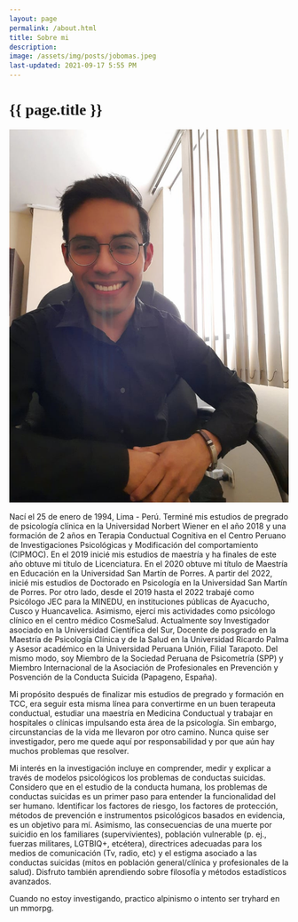 ```yaml
---
layout: page
permalink: /about.html
title: Sobre mi
description: 
image: /assets/img/posts/jobomas.jpeg
last-updated: 2021-09-17 5:55 PM
---
```


<h1 class="mx-auto" style="font-family:Courgette;">{{ page.title }}</h1>

  <img src="/assets/img/posts/jobomas.jpeg">


Nací el 25 de enero de 1994, Lima - Perú. Terminé mis estudios de pregrado de psicología clínica en la Universidad Norbert Wiener en el año 2018 y una formación de 2 años en Terapia Conductual Cognitiva en el Centro Peruano de Investigaciones Psicológicas y Modificación del comportamiento (CIPMOC). En el 2019 inicié mis estudios de maestría y ha finales de este año obtuve mi título de Licenciatura. En el 2020 obtuve mi título de Maestría en Educación en la Universidad San Martín de Porres. A partir del 2022, inicié mis estudios de Doctorado en Psicología en la Universidad San Martín de Porres. Por otro lado, desde el 2019 hasta el 2022 trabajé como Psicólogo JEC para la MINEDU, en instituciones públicas de Ayacucho, Cusco y Huancavelica. Asimismo, ejercí mis actividades como psicólogo clínico en el centro médico CosmeSalud. Actualmente soy Investigador asociado en la Universidad Científica del Sur, Docente de posgrado en la Maestría de Psicología Clínica y de la Salud en la Universidad Ricardo Palma y Asesor académico en la Universidad Peruana Unión, Filial Tarapoto. Del mismo modo, soy Miembro de la Sociedad Peruana de Psicometría (SPP) y Miembro Internacional de la Asociación de Profesionales en Prevención y Posvención de la Conducta Suicida (Papageno, España).

Mi propósito después de finalizar mis estudios de pregrado y formación en TCC, era seguir esta misma línea para convertirme en un buen terapeuta conductual, estudiar una maestría en Medicina Conductual y trabajar en hospitales o clínicas impulsando esta área de la psicología. Sin embargo, circunstancias de la vida me llevaron por otro camino. Nunca quise ser investigador, pero me quede aquí por responsabilidad y por que aún hay muchos problemas que resolver. 

Mi interés en la investigación incluye en comprender, medir y explicar a través de modelos psicológicos los problemas de conductas suicidas. Considero que en el estudio de la conducta humana, los problemas de conductas suicidas es un primer paso para entender la funcionalidad del ser humano. Identificar los factores de riesgo, los factores de protección, métodos de prevención e instrumentos psicológicos basados en evidencia, es un objetivo para mí. Asimismo, las consecuencias de una muerte por suicidio en los familiares (supervivientes), población vulnerable (p. ej., fuerzas militares, LGTBIQ+, etcétera), directrices adecuadas para los medios de comunicación (Tv, radio, etc) y el estigma asociado a las conductas suicidas (mitos en población general/clínica y profesionales de la salud). Disfruto también aprendiendo sobre filosofía y métodos estadísticos avanzados. 

Cuando no estoy investigando, practico alpinismo o intento ser tryhard en un mmorpg.
